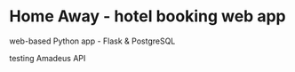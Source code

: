 # Home Away - hotel booking web app

web-based Python app - Flask & PostgreSQL 

testing Amadeus API
